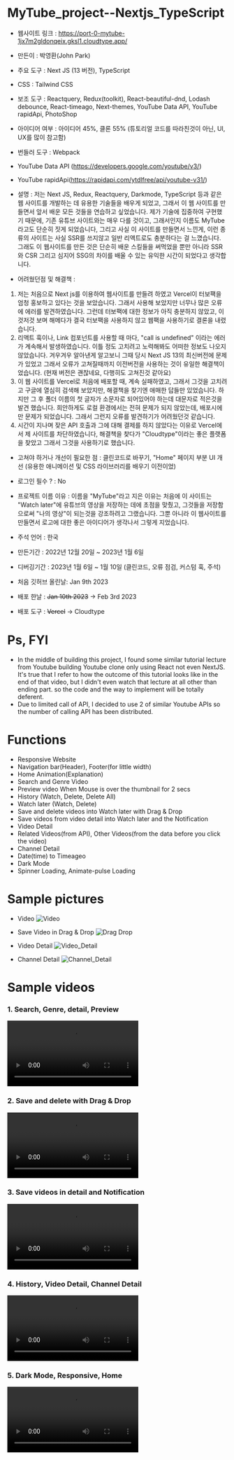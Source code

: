 # MyTube_project--Nextjs_TypeScript
- 웹사이트 링크 : https://port-0-mytube-1jx7m2gldonqeix.gksl1.cloudtype.app/
- 만든이 : 박영환(John Park)
- 주요 도구 : Next JS (13 버전), TypeScript
- CSS : Tailwind CSS
- 보조 도구 : Reactquery, Redux(toolkit), React-beautiful-dnd, Lodash debounce, React-timeago, Next-themes, YouTube Data API, YouTube rapidApi, PhotoShop
- 아이디어 여부 : 아이디어 45%, 클론 55% (튜토리얼 코드를 따라친것이 아닌, UI, UX를 많이 참고함)
- 번들러 도구 : Webpack
- YouTube Data API (https://developers.google.com/youtube/v3/)
- YouTube rapidApi(https://rapidapi.com/ytdlfree/api/youtube-v31/)
- 설명 : 저는 Next JS, Redux, Reactquery, Darkmode, TypeScript 등과 같은 웹 사이트를 개발하는 데 유용한 기술들을 배우게 되었고, 그래서 이 웹 사이트를 만들면서 앞서 배운 모든 것들을 연습하고 싶었습니다.
제가 기술에 집중하여 구현했기 때문에, 기존 유튜브 사이트와는 매우 다를 것이고, 그래서인지 이름도 MyTube라고도 단순히 짓게 되었습니다,
그리고 사실 이 사이트를 만들면서 느낀게, 이런 종류의 사이트는 사실 SSR를 쓰지않고 일반 리액트로도 충분하다는 걸 느꼈습니다.
그래도 이 웹사이트를 만든 것은 단순히 배운 스킬들을 써먹었을 뿐만 아니라 SSR와 CSR 그리고 심지어 SSG의 차이를 배울 수 있는 유익한 시간이 되었다고 생각합니다.

- 어려웠던점 및 해결책 :
1. 저는 처음으로 Next js를 이용하여 웹사이트를 만들려 하였고 Vercel이 터보팩을 엄청 홍보하고 있다는 것을 보았습니다. 그래서 사용해 보았지만 너무나 많은 오류에 에러를 발견하였습니다.
그런데 터보팩에 대한 정보가 아직 충분하지 않았고, 이것저것 보며 해메다가 결국 터보팩을 사용하지 않고 웹팩을 사용하기로 결론을 내렸습니다.
2. 리액트 훅이나, Link 컴포넌트를 사용할 때 마다, "call is undefined" 이라는 에러가 계속해서 발생하였습니다. 이틀 정도 고치려고 노력해봐도 어떠한 정보도 나오지 않았습니다. 겨우겨우 알아낸게 알고보니 그때 당시 Next JS 13의 최신버전에 문제가 있었고 그래서 오류가 고쳐질때까지 이전버전을 사용하는 것이 유일한 해결책이었습니다. (현재 버전은 괜찮네요, 다행히도 고쳐진것 같아요)
3. 이 웹 사이트를 Vercel로 처음에 배포할 때, 계속 실패하였고, 그래서 그것을 고치려고 구글에 열심히 검색해 보았지만, 해결책을 찾기엔 애매한 답들만 있었습니다. 하지만 그 후 폴더 이름의 첫 글자가 소문자로 되어있어야 하는데 대문자로 적은것을 발견 했습니다. 희안하게도 로컬 환경에서는 전혀 문제가 되지 않았는데, 배포시에만 문제가 되었습니다. 그래서 그런지 오류를 발견하기가 어려웠던것 같습니다.
4. 시간이 지나며 잦은 API 호출과 그에 대해 결제를 하지 않았다는 이유로 Vercel에서 제 사이트를 차단하였습니다, 해결책을 찾다가 "Cloudtype"이라는 좋은 플랫폼을 찾았고 그래서 그것을 사용하기로 했습니다.

- 고쳐야 하거나 개선이 필요한 점 : 클린코드로 바꾸기, "Home" 페이지 부분 UI 개선 (유용한 애니메이션 및 CSS 라이브러리를 배우기 이전이었)
- 로그인 필수 ? : No
- 프로젝트 이름 이유 : 이름을 "MyTube"라고 지은 이유는 처음에 이 사이트는 "Watch later"에 유튜브의 영상을 저장하는 데에 초점을 맞췄고, 그것들을 저장함으로써 "나의 영상"이 되는것을 강조하려고 그랬습니다. 그뿐 아니라 이 웹사이트를 만들면서 로고에 대한 좋은 아이디어가 생각나서 그렇게 지었습니다.

- 주석 언어 : 한국
- 만든기간 : 2022년 12월 20일 ~ 2023년 1월 6일
- 디버깅기간 : 2023년 1월 6일 ~ 1월 10일 (클린코드, 오류 점검, 커스텀 훅, 주석)
- 처음 깃허브 올린날: Jan 9th 2023
- 배포 한날 : <strike>Jan 10th 2023</strike> -> Feb 3rd 2023
- 배포 도구 : <strike>Vercel</strike> -> Cloudtype

# Ps, FYI
- In the middle of building this project, I found some similar tutorial lecture from Youtube building Youtube clone only using React not even NextJS.
It's true that I refer to how the outcome of this tutorial looks like in the end of that video,
but I didn't even watch that lecture at all other than ending part. so the code and the way to implement will be totally deferent.
- Due to limited call of API, I decided to use 2 of similar Youtube APIs so the number of calling API has been distributed.

# Functions
- Responsive Website
- Navigation bar(Header), Footer(for little width)
- Home Animation(Explanation)
- Search and Genre Video
- Preview video When Mouse is over the thumbnail for 2 secs
- History (Watch, Delete, Delete All)
- Watch later (Watch, Delete)
- Save and delete videos into Watch later with Drag & Drop
- Save videos from video detail into Watch later and the Notification
- Video Detail
- Related Videos(from API), Other Videos(from the data before you click the video)
- Channel Detail
- Date(time) to Timeageo
- Dark Mode
- Spinner Loading, Animate-pulse Loading

# Sample pictures

- Video
![Video](https://user-images.githubusercontent.com/106279616/211402776-a675d6b3-8554-456e-862b-cc34736cedd4.png)

- Save Video in Drag & Drop
![Drag Drop](https://user-images.githubusercontent.com/106279616/211402791-629cc471-f6f6-4f1f-bd8b-f3ff08eb8d8e.png)

- Video Detail
![Video_Detail](https://user-images.githubusercontent.com/106279616/211402796-834f0282-800e-40c9-8ec9-ac5211d840a6.png)

- Channel Detail
![Channel_Detail](https://user-images.githubusercontent.com/106279616/211402817-64ddf0bf-9412-45c2-b5b4-a0364ef313a0.png)


# Sample videos

<h3> 1. Search, Genre, detail, Preview </h3>
<video src="https://user-images.githubusercontent.com/106279616/211602339-52195ac2-f394-4dbc-a580-43dd969bf1d9.mp4"></video>

<h3> 2. Save and delete with Drag & Drop </h3>
<video src="https://user-images.githubusercontent.com/106279616/211602667-b20aa794-0bc1-4716-83e5-b3196ba941a0.mp4"></video>

<h3> 3. Save videos in detail and Notification </h3>
<video src="https://user-images.githubusercontent.com/106279616/211602900-b0603fec-c099-46d5-aa20-95e25a484ee4.mp4"></video>

<h3> 4. History, Video Detail, Channel Detail </h3>
<video src="https://user-images.githubusercontent.com/106279616/211603068-a73f4560-e8c5-4447-8494-607ec6fa323a.mp4"></video>

<h3> 5. Dark Mode, Responsive, Home </h3>
<video src="https://user-images.githubusercontent.com/106279616/211603120-7519249f-aa55-4e89-99c3-9bb1067c14d5.mp4"></video>

